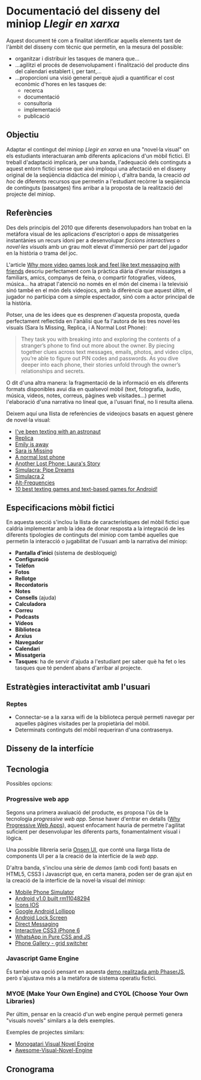 #  Documentació del disseny del miniop *Llegir en xarxa*

Aquest document té com a finalitat identificar aquells elements tant de l'àmbit del disseny com tècnic que permetin, en la mesura del possible:

* organitzar i distribuir les tasques de manera que...
* ...agilitzi el procés de desenvolupament i finalització del producte dins del calendari establert i, per tant,...
* ...proporcioni una visió general perquè ajudi a quantificar el cost econòmic d'hores en les tasques de:
  * recerca
  * documentació
  * consultoria
  * implementació
  * publicació

## Objectiu

Adaptar el contingut del miniop *Llegir en xarxa* en una "novel·la visual" on els estudiants interactuaran amb diferents aplicacions d'un mòbil fictici. El treball d'adaptació implicarà, per una banda, l'adequació dels continguts a aquest entorn fictici sense que això imploqui una afectació en el disseny original de la seqüència didàctica del miniop i, d'altra banda, la creació *ad hoc* de diferents recursos que permetin a l'estudiant recòrrer la seqüència de continguts (passatges) fins arribar a la proposta de la realització del projecte del miniop.


## Referències

Des dels principis del 2010 que diferents desenvolupadors han trobat en la metàfora visual de les aplicacions d'escriptori o apps de missatgeries instantànies un recurs idoni per a desenvolupar *ficcions interactives* o *novel·les visuals* amb un grau molt elevat d'immersió per part del jugador en la història o trama del joc. 

L'article [Why more video games look and feel like text messaging with friends](https://www.theverge.com/2017/3/28/15027520/video-games-smartphone-mobile-text-messages) descriu perfectament com la pràctica diària d'enviar missatges a familiars, amics, companys de feina, o compartir fotografies, vídeos, música... ha atrapat l'atenció no només en el món del cinema i la televisió sinó també en el món dels videojocs, amb la diferència que aquest últim, el jugador no participa com a simple espectador, sinó com a actor principal de la història.

Potser, una de les idees que es desprenen d'aquesta proposta, queda perfectament reflectida en l'anàlisi que fa l'autora de les tres novel·les visuals (Sara Is Missing, Replica, i A Normal Lost Phone):

> They task you with breaking into and exploring the contents of a stranger’s phone to find out more about the owner. By piecing together clues across text messages, emails, photos, and video clips, you’re able to figure out PIN codes and passwords. As you dive deeper into each phone, their stories unfold through the owner’s relationships and secrets.

O dit d'una altra manera: la fragmentació de la informació en els diferents formats disponibles avui dia en qualsevol mòbil (text, fotografia, àudio, música, videos, notes, correus, pàgines web visitades...) permet l'elaboració d'una narrativa no líneal que, a l'usuari final, no li resulta aliena. 

Deixem aquí una llista de referències de videojocs basats en aquest gènere de novel·la visual:

* [I've been texting with an astronaut](https://boingboing.net/2015/05/07/lifeline-astronaut-game.html)
* [Replica](https://somigames.com/replica/)
* [Emily is away](http://emilyisaway.com/)
* [Sara is Missing](https://saraismissing.itch.io/sim)
* [A normal lost phone](http://www.anormallostphone.com/)
* [Another Lost Phone: Laura's Story](https://store.steampowered.com/app/689910/Another_Lost_Phone_Lauras_Story/)
* [Simulacra: Pipe Dreams](https://store.steampowered.com/app/878320/SIMULACRA_Pipe_Dreams/)
* [Simulacra 2](https://store.steampowered.com/app/1011190/SIMULACRA_2/)
* [Alt-Frequencies](https://www.theverge.com/2019/5/19/18625057/alt-frequencies-audio-mystery-game-time-travel-accidental-queens-normal-another-lost-phone)
* [10 best texting games and text-based games for Android!](https://www.androidauthority.com/best-texting-games-text-based-games-android-926860/)

## Especificacions mòbil fictici

En aquesta secció s'inclou la llista de característiques del mòbil fictici que caldria implementar amb la idea de donar resposta a la integració de les diferents tipologies de continguts del miniop com també aquelles que permetin la interacció o jugabilitat de l'usuari amb la narrativa del miniop:

* **Pantalla d'inici** (sistema de desbloqueig)
* **Configuració**
* **Telèfon** 
* **Fotos**
* **Rellotge**
* **Recordatoris**
* **Notes**
* **Consells** (ajuda)
* **Calculadora**
* **Correu**
* **Podcasts**
* **Vídeos**
* **Biblioteca**
* **Arxius**
* **Navegador**
* **Calendari**
* **Missatgeria**
* **Tasques**: ha de servir d'ajuda a l'estudiant per saber què ha fet o les tasques que té pendent abans d'arribar al projecte.


## Estratègies interactivitat amb l'usuari


### Reptes

* Connectar-se a la xarxa wifi de la biblioteca perquè permeti navegar per aquelles pàgines visitades per la propietària del mòbil.
* Determinats continguts del mòbil requeriran d'una contrasenya.


## Disseny de la interfície



## Tecnologia

Possibles opcions:

### Progressive web app

Segons una primera avaluació del producte, es proposa l'ús de la tecnologia *progressive web app*. Sense haver d'entrar en detalls ([Why Progressive Web Apps](https://medium.com/the-web-tub/why-progressive-web-apps-a2c74bd6afdc)), aquest enfocament hauria de permetre l'agilitat suficient per desenvolupar les diferents parts, fonamentalment visual i lògica.

Una possible llibreria seria [Onsen UI](https://onsen.io/), que conté una llarga llista de components UI per a la creació de la interfície de la _web app_.

D'altra banda, s'inclou una sèrie de _demos_ (amb codi font) basats en HTML5, CSS3 i Javascript que, en certa manera, poden ser de gran ajut en la creació de la interfície de la novel·la visual del miniop:

* [Mobile Phone Simulator](https://github.com/RGladys/Mobile-Phone-Simulator)
* [Android v1.0 built rm11048294](https://codepen.io/biustudio/pen/gqVNKo)
* [Icons IOS](https://codepen.io/tessat/pen/dqcCo)
* [Google Android Lollipop](https://codepen.io/simoberny/pen/LVBgyE)
* [Android Lock Screen](https://codepen.io/khadkamhn/pen/EVaJLy)
* [Direct Messaging](https://codepen.io/supah/pen/jqOBqp)
* [Interactive CSS3 iPhone 6](https://codepen.io/MorenoDiDomenico/pen/jEyKxK)
* [WhatsApp in Pure CSS and JS](https://codepen.io/zenorocha/pen/eZxYOK)
* [Phone Gallery - grid switcher](https://codepen.io/simonpatrat/pen/meMJmx)

### Javascript Game Engine

És també una opció pensant en aquesta [demo realitzada amb PhaserJS](https://phaser.io/examples/v3/view/scenes/drag-scenes-demo#), però s'ajustava més a la metàfora de sistema operatiu fictici.


### MYOE (Make Your Own Engine) and CYOL (Choose Your Own Libraries) 

Per últim, pensar en la creació d'un web engine perquè permeti genera "visuals novels" similars a la dels exemples. 

Exemples de projectes similars: 

* [Monogatari Visual Novel Engine](https://monogatari.io/)
* [Awesome-Visual-Novel-Engine](https://github.com/kserks/Awesome-Visual-Novel-Engine)


## Cronograma


